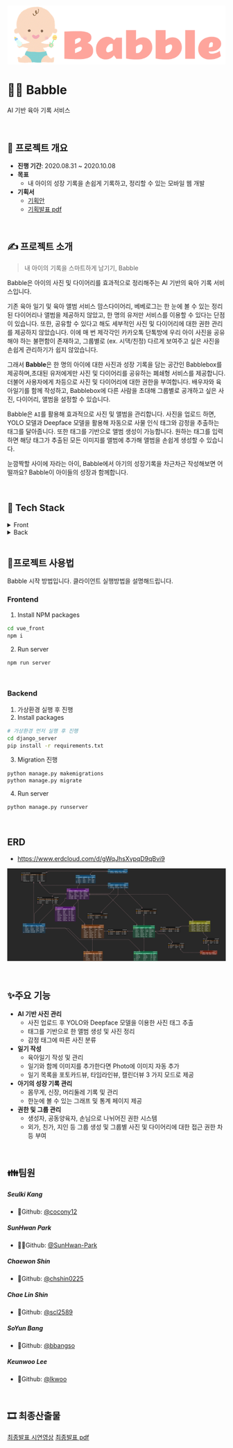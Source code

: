 ![로고](images/README/로고.png)

# 👶🏻 Babble

AI 기반 육아 기록 서비스

<br>

## 📆 프로젝트 개요

- **진행 기간**: 2020.08.31 ~ 2020.10.08
- **목표**
  - 내 아이의 성장 기록을 손쉽게 기록하고, 정리할 수 있는 모바일 웹 개발
- **기획서**
  - <a href="documentation/Proposal/육아일기_기획서.pdf">기획안</a>
  - <a href="documentation/Proposal/기획발표피피티.pdf">기획발표 pdf</a>

<br>

## ✍ 프로젝트 소개

> 내 아이의 기록을 스마트하게 남기기, Babble

Babble은 아이의 사진 및 다이어리를 효과적으로 정리해주는 AI 기반의 육아 기록 서비스입니다.

기존 육아 일기 및 육아 앨범 서비스 맘스다이어리, 베베로그는 한 눈에 볼 수 있는 정리된 다이어리나 앨범을 제공하지 않았고, 한 명의 유저만 서비스를 이용할 수 있다는 단점이 있습니다. 또한, 공유할 수 있다고 해도 세부적인 사진 및 다이어리에 대한 권한 관리를 제공하지 않았습니다. 이에 매 번 제각각인 카카오톡 단톡방에 우리 아이 사진을 공유해야 하는 불편함이 존재하고, 그룹별로 (ex. 시댁/친정) 다르게 보여주고 싶은 사진을 손쉽게 관리하기가 쉽지 않았습니다.

그래서 **Babble**은 한 명의 아이에 대한 사진과 성장 기록을 담는 공간인 Babblebox를 제공하며,초대된 유저에게만 사진 및 다이어리를  공유하는 폐쇄형 서비스를 제공합니다. 더불어 사용자에게 차등으로 사진 및 다이어리에 대한 권한을 부여합니다. 배우자와 육아일기를 함께 작성하고, Babblebox에 다른 사람을 초대해 그룹별로 공개하고 싶은 사진, 다이어리, 앨범을 설정할 수 있습니다.

Babble은 `AI`를 활용해 효과적으로 사진 및 앨범을 관리합니다. 사진을 업로드 하면, YOLO 모델과 Deepface 모델을 활용해 자동으로 사물 인식 태그와 감정을 추출하는 태그를 달아줍니다. 또한 태그를 기반으로 앨범 생성이 가능합니다. 원하는 태그를 입력하면 해당 태그가 추출된 모든 이미지를 앨범에 추가해 앨범을 손쉽게 생성할 수 있습니다. 

눈깜짝할 사이에 자라는 아이, Babble에서 아기의 성장기록을 차근차근 작성해보면 어떨까요? Babble이 아이들의 성장과 함께합니다.

<br>

## 🔧 Tech Stack

<details>
    <summary>Front</summary>
    <ul>
        <li>Vue CLI</li>
        <li>Vuex</li>
        <li>Vuetify</li>
        <li>Font Awesome</li>
        <li>Sweet Alert 2</li>
        <li>chart.js</li>
        <li>vue2editor</li>
        <li>Firebase</li>
    </ul>
</details>

<details>
    <summary>Back</summary>
    <ul>
        <li>Django</li>
        <li>MySQL</li>
        <li>Swagger</li>
        <li>E2C</li>
    </ul>
</details>

<br>

## 📝프로젝트 사용법

Babble 시작 방법입니다. 클라이언트 실행방법을 설명해드립니다.

### Frontend

1. Install NPM packages

```bash
cd vue_front
npm i
```

2. Run server

```
npm run server
```

<br>

### Backend

1. 가상환경 실행 후 진행
2. Install packages

```bash
# 가상환경 먼저 실행 후 진행
cd django_server
pip install -r requirements.txt
```

3. Migration 진행

```
python manage.py makemigrations
python manage.py migrate
```

4. Run server

```
python manage.py runserver
```

<br>


## ERD

- https://www.erdcloud.com/d/gWqJhsXvpqD9qBvi9

![Babble](Babble.png)

<br>

## ✨주요 기능

- **AI 기반 사진 관리**
  - 사진 업로드 후 YOLO와 Deepface 모델을 이용한 사진 태그 추출
  - 태그를 기반으로 한 앨범 생성 및 사진 정리
  - 감정 태그에 따른 사진 분류
- **일기 작성**
  - 육아일기 작성 및 관리
  - 일기와 함께 이미지를 추가한다면 Photo에 이미지 자동 추가
  - 일기 목록을 포토카드뷰, 타임라인뷰, 캘린더뷰 3 가지 모드로 제공
- **아기의 성장 기록 관리**
  -  몸무게, 신장, 머리둘레 기록 및 관리
  - 한눈에 볼 수 있는 그래프 및 통계 페이지 제공
- **권한 및 그룹 관리**
  - 생성자, 공동양육자, 손님으로 나뉘어진 권한 시스템
  - 외가, 친가, 지인 등 그룹 생성 및 그룹별 사진 및 다이어리에 대한 접근 권한 차등 부여

<br>

## 👪팀원

##### **Seulki Kang**

- 🍺Github: [@cocony12](https://github.com/cocony12)

##### **SunHwan Park**

- 🧙‍♂️Github: [@SunHwan-Park](https://github.com/SunHwan-Park)

##### **Chaewon Shin**  

- 🌮Github: [@chshin0225](https://github.com/chshin0225)

##### **Chae Lin Shin**

- 🍒Github: [@scl2589](https://github.com/scl2589)

##### **SoYun Bang**

- 🥨Github: [@bbangso](https://github.com/bbangso)

##### **Keunwoo Lee**

- 💪Github: [@lkwoo](https://github.com/lkwoo)

<br>

## 🎞 최종산출물

<a href="">최종발표 시연영상</a>
<a href="documentation/Presentation/Babble_presentation.pdf">최종발표 pdf</a>